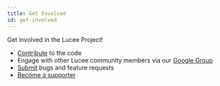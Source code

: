 ```yaml
---
title: Get Involved
id: get-involved
---
```


Get involved in the Lucee Project!

* [Contribute](https://github.com/lucee/Lucee/) to the code
* Engage with other Lucee community members via our [Google Group](https://dev.lucee.org/)
* [Submit](https://luceeserver.atlassian.net/) bugs and feature requests
* [Become a supporter](http://lucee.org/supporters/become-a-supporter.html)